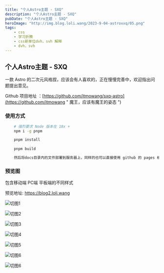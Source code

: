 ```yaml
---
title: "个人Astro主题 - SXQ"
description: "个人Astro主题 - SXQ"
pubDate: "个人Astro主题 - SXQ"
heroImage: "http://img.blog.loli.wang/2023-9-04-astroxxq/05.png"
tags:
    - css
    - 学习折腾
    - css新单位dvh，svh 解释
    - dvh，svh
---
```


## 个人Astro主题 - SXQ

一款 Astro 的二次元风格捏，应该会有人喜欢的，正在慢慢完善中，欢迎指出问题提出意见。

Github 项目地址 ：[https://github.com/itmowang/sxq-astro](https://github.com/itmowang " 魔王，应该有魔王的姿态 ")

### 使用方式
``` bash
    # 强烈要求 Node 版本在 18x + 
    npm i -g pnpm

    pnpm install
    
    pnpm build

    然后将docs目录内的文件部署到服务器上，同样的也可以直接使用 github 的 pages 根据自己的喜好来。
```

### 预览图 

包含移动端 PC端 平板端的不同样式

预览地址: https://blog2.loli.wang


![切图1](http://img.blog.loli.wang/2023-9-04-astroxxq/01.png)

![切图2](http://img.blog.loli.wang/2023-9-04-astroxxq/02.png)

![切图3](http://img.blog.loli.wang/2023-9-04-astroxxq/03.jpg)

![切图4](http://img.blog.loli.wang/2023-9-04-astroxxq/04.jpg)

![切图5](http://img.blog.loli.wang/2023-9-04-astroxxq/05.png)

![切图6](http://img.blog.loli.wang/2023-9-04-astroxxq/06.jpg)

![切图6](http://img.blog.loli.wang/2023-9-04-astroxxq/07.jpg)